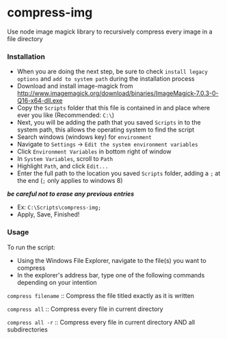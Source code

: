 # compress-img
Use node image magick library to recursively compress every image in a file directory

### Installation
- When you are doing the next step, be sure to check `install legacy options` and `add to system path` during the installation process
- Download and install image-magick from http://www.imagemagick.org/download/binaries/ImageMagick-7.0.3-0-Q16-x64-dll.exe
- Copy the `Scripts` folder that this file is contained in and place where ever you like (Recommended: `C:\`)
- Next, you will be adding the path that you saved `Scripts` in to the system path, this allows the operating system to find the script
- Search windows (windows key) for `environment`
- Navigate to `Settings` -> `Edit the system environment variables`
- Click `Environment Variables` in bottom right of window
- In `System Variables`, scroll to `Path`
- Highlight `Path`, and click `Edit...`
- Enter the full path to the location you saved `Scripts` folder, adding a `;` at the end (`;` only applies to windows 8) 

***be careful not to erase any previous entries*** 

- Ex: `C:\Scripts\compress-img;`
- Apply, Save, Finished!

### Usage
To run the script:
- Using the Windows File Explorer, navigate to the file(s) you want to compress
- In the explorer's address bar, type one of the following commands depending on your intention

`compress filename` :: Compress the file titled exactly as it is written

`compress all`      :: Compress every file in current directory

`compress all -r`   :: Compress every file in current directory AND all subdirectories

